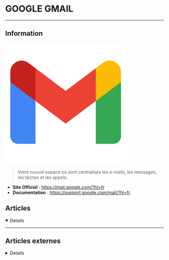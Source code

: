 # GOOGLE GMAIL
---

## <i class="fa-solid fa-hashtag"></i> Information

![Logo](../../_media/apps/google_gmail/gmail_logo.png ':size=250 :no-zoom')


> <i class="fa-solid fa-quote-left"></i> Votre nouvel espace où sont centralisés les e-mails, les messages, les tâches et les appels. <i class="fa-solid fa-quote-left fa-rotate-180"></i>


- <i class="fa-solid fa-globe"></i> **Site Officiel** : https://mail.google.com/?hl=fr
- <i class="fa-solid fa-book"></i> **Documentation** : https://support.google.com/mail/?hl=fr



## <i class="fa-regular fa-newspaper"></i> Articles

<details open>

</details>

---

## <i class="fa-solid fa-glasses"></i> Articles externes

<details>

- [23 Useful Gmail Tips And Tricks To Boost Your Productivity](https://fossbytes.com/gmail-tips-tricks-features/)
- [4 Smart Gmail Filters That Help You Deal with Too Much Email](https://www.makeuseof.com/tag/4-smart-gmail-filters-help-deal-much-email/)
- [4 Ways to Free Up Storage Space in Your Gmail Account](https://www.makeuseof.com/free-up-storage-space-gmail/)
- [5 Gmail Search Tricks Every Power User Should Know](https://www.makeuseof.com/tag/gmail-search-tricks/)
- [5 Ways to Fix the "Attachment Failed" Error on Gmail](https://www.makeuseof.com/ways-to-fix-attachment-failed-error-gmail/)
- [6 Must-Have Chrome Extensions for Gmail](https://www.makeuseof.com/chrome-extensions-for-gmail/)
- [Comment activer la double authentification sur Gmail](https://www.tech2tech.fr/comment-activer-la-double-authentification-sur-gmail/)
- [Did You Know About These Gmail Limitations?](https://www.makeuseof.com/tag/gmail-gsuite-limitations/)
- [Gmail : Activer le mode hors ligne et consulter vos mails sans internet](https://www.tech2tech.fr/gmail-activer-le-mode-hors-ligne-et-consulter-vos-mails-sans-internet/)
- [Gmail : Utiliser la fonctionnalité d’envoi de messages sécurisés (Mode confidentiel)](https://www.tech2tech.fr/gmail-utiliser-la-fonctionnalite-denvoi-de-messages-securises-mode-confidentiel/)
- [Google Chat Gets a Redesign and Integrates Directly Into Gmail](https://www.makeuseof.com/google-chat-redesign-gmail-integration/)
- [How secure or private is Gmail's new confidential mode?](https://www.ghacks.net/2018/05/11/how-secure-or-private-is-gmails-new-confidential-mode/)
- [How to Add a Table to Your Gmail Messages](https://www.makeuseof.com/add-table-gmail-email-messages/)
- [How to add and delete Contacts in Gmail or Google Contacts](https://www.thewindowsclub.com/add-and-delete-contacts-in-gmail-or-google-contacts)
- [How to Archive All Old Emails in Gmail and Reach Inbox Zero](https://www.makeuseof.com/tag/gmail-archive-inbox-zero/)
- [How To Auto Delete Your Google Account After You Die?](https://fossbytes.com/delete-google-account-after-death/)
- [How to Back Up Your Gmail Account to YOUR Hard Drive](https://www.makeuseof.com/tag/how-to-backup-your-gmail-account-to-your-computer/)
- [How to Block and Unblock Contacts in Gmail](https://www.makeuseof.com/tag/block-unblock-contacts-gmail/)
- [How to Block and Unblock Contacts in Gmail](https://www.makeuseof.com/tag/block-unblock-contacts-gmail/)
- [How to Block Emails in Gmail](https://www.makeuseof.com/tag/block-emails-gmail/)
- [How to Change Your Email Name and Address in Gmail](https://www.makeuseof.com/change-your-email-name-and-address-in-gmail/)
- [How to Confirm Before Sending an Email in the Gmail App](https://www.makeuseof.com/confirm-before-sending-an-email-gmail-app/)
- [How to Delete All Emails in Gmail](https://www.makeuseof.com/delete-all-emails-in-gmail/)
- [How to Delete Your Gmail Account](https://www.makeuseof.com/tag/delete-gmail-account/)
- [How to Disable the Annoying Meet Tab in Gmail for Android and iPhone](https://www.makeuseof.com/disable-the-meet-tab-in-gmail-android-iphone/)
- [How to Find Archived Emails in Gmail](https://www.makeuseof.com/how-to-find-archived-emails-gmail/)
- [How to Import and Manage Multiple Email Accounts in Gmail](https://www.makeuseof.com/tag/import-manage-multiple-email-accounts-gmail/)
- [How to Keep Important Emails Out of Gmail’s Promotions Tab](https://www.makeuseof.com/keep-important-emails-out-of-gmails-promotions-tab/)
- [How To Know If A Third Party App Is Reading Your Gmail Inbox? How To Disable Gmail Access?](https://fossbytes.com/disable-gmail-access-third-party-apps/)
- [How to Know When Someone Opens Your Sent Emails Using Gmail Read Receipts](https://www.makeuseof.com/tag/know-someone-opens-sent-emails-using-gmail-read-receipts/)
- [How to Link Multiple Gmail Accounts Together in 4 Easy Steps](https://www.makeuseof.com/tag/how-to-link-multiple-gmail-accounts-together-in-4-easy-steps/)
- [How to Make a Gmail Account, Change Your Password, and Delete Emails](https://www.makeuseof.com/tag/make-gmail-change-password-delete-emails/)
- [How to Manage Your Gmail Inbox Using Google Tasks](https://www.makeuseof.com/manage-gmail-inbox-google-tasks/)
- [How to Mention (@) Other Users in the New Gmail](https://www.makeuseof.com/tag/mention-users-gmail/)
- [How to Quickly Find Messages with Attachments in Gmail](https://www.makeuseof.com/tag/quickly-find-email-attachments-gmail/)
- [How to Save Photos From Gmail to Google Photos](https://www.makeuseof.com/save-gmail-photos-to-google-photos/)
- [How to schedule emails on Gmail](https://www.ghacks.net/2019/05/01/how-to-schedule-emails-on-gmail/)
- [How to Secure Your Gmail Account in 6 Easy Steps](https://www.makeuseof.com/tag/how-to-secure-your-gmail-account-in-3-easy-steps/)
- [How to Send an Email](https://www.makeuseof.com/how-to-send-an-email/)
- [How to Send and Open a Confidential Email in Gmail](https://www.makeuseof.com/how-to-send-and-open-a-confidential-email-in-gmail/)
- [How to Set Up a New Gmail Account for Yourself or Others](https://www.makeuseof.com/how-to-set-up-a-new-gmail-account/)
- [How to Set Up Custom Gmail Signatures for All Your Email Accounts](https://www.makeuseof.com/tag/custom-gmail-signatures/)
- [How to Sort Your Gmail Inbox by Sender, Subject, and Label](https://www.makeuseof.com/tag/gmail-best-ways-sort-inbox/)
- [How to Sort Your Gmail Inbox by Sender, Subject, and Label](https://www.makeuseof.com/tag/gmail-best-ways-sort-inbox/)
- [How to Stop Spam Emails in Gmail](https://www.makeuseof.com/tag/gmail-stop-spam-emails/)
- [How to Switch Back to Classic Gmail If You Hate the Redesign](https://www.makeuseof.com/tag/switch-back-classic-gmail/)
- [How To Turn On Gmail Offline Mode And Use Gmail Without Internet?](https://fossbytes.com/gmail-offline-mode-activate-use/)
- [How to Use a Custom Email Address With Gmail for Professional Emails](https://www.makeuseof.com/custom-email-address-with-gmail/)
- [How to Use Gmail Like a Desktop Email Client: 7 Simple Steps](https://www.makeuseof.com/tag/7-simple-steps-gmail-desktop-email-client/)
- [How to Use Gmail More Effectively Using Dynamic Emails](https://www.makeuseof.com/use-gmail-more-effectively-dynamic-emails/)
- [How to Use Gmail Offline: The Complete Guide](https://www.makeuseof.com/tag/use-gmail-offline-complete-guide/)
- [How To Use Gmail’s “Confidential Mode” And Send Self-Destructing Emails?](https://fossbytes.com/gmail-confidential-mode-self-destructing-emails/)
- [The Most Useful Gmail Keyboard Shortcuts Everyone Should Know](https://www.makeuseof.com/tag/gmail-shortcuts-pdf/)
- [The Power User Guide to Gmail](https://www.makeuseof.com/tag/beyond-the-inbox-the-power-user-guide-to-gmail/)
- [What Is the Auto-Advance Feature in Gmail and How to Use It](https://www.makeuseof.com/auto-advance-feature-in-gmail-how-to-use-it/)
- [How to Save Gmail Attachments to Google Drive](https://www.makeuseof.com/save-gmail-attachments-google-drive/)

</details>
